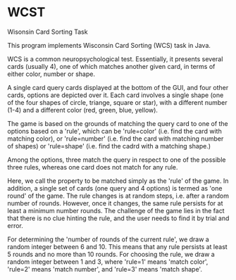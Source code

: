 # WCST
Wisonsin Card Sorting Task

This program implements Wisconsin Card Sorting (WCS) task in Java. 

WCS is a common neuropsychological test. Essentially, it presents  several cards (usually 4), one of which matches another given card, in terms of either color, number or shape. 

A single card query cards displayed at the bottom of the GUI, and four other cards, options are depicted over it. Each card involves a single shape (one of the four shapes of circle, triange, square or star), with a different number (1-4) and a different color (red, green, blue, yellow).

The game is based on the grounds of matching the query card to one of the options based on a 'rule', which can be 'rule=color' (i.e. find the card with matching color), or 'rule=number' (i.e. find the card with matching number of shapes) or 'rule=shape' (i.e. find the cadrd with a matching shape.)

Among the options, three match the query in respect to one of the possible three rules, whereas one card does not match for any rule. 

Here, we call the property to be matched  simply  as the 'rule' of the game.  In addition,  a single set of cards (one query and 4 options)  is termed as 'one round' of the game. The rule changes is at random steps, i.e. after a random number of rounds. However, once it changes, the same rule persists for at least  a minimum number rounds. The challenge of the game lies in the fact that there is no clue hinting the rule, and the user needs to find it by trial and error. 

For determining the 'number of rounds of the current rule', we draw a random integer between 6 and 10. This means that any rule persists  at least 5 rounds and no more than 10 rounds. For choosing the rule, we draw a random integer between 1 and 3, where 'rule=1' means 'match color',  'rule=2' means 'match number', and 'rule=3' means 'match shape'.

